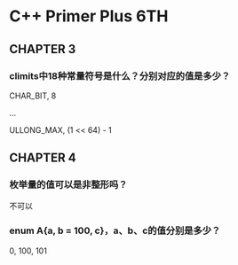 # C++ Primer Plus 6TH

## CHAPTER 3

### climits中18种常量符号是什么？分别对应的值是多少？

CHAR_BIT, 8

...

ULLONG_MAX, (1 << 64) - 1

## CHAPTER 4

### 枚举量的值可以是非整形吗？
不可以

### enum A{a, b = 100, c}，a、b、c的值分别是多少？
0, 100, 101

